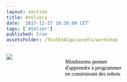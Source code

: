 ```yaml
---
layout: section
title: Ateliers
date: '2017-12-27 10:30:00 CET'
tags: ['Atelier']
published: true
assetsFolder: /ToutEnAlgo/assets/workshop
---
```


<div style="border-color:white;backgrounnd-color:white;">
  <div style="width:150;float:left;">
    <a alt="mindstorms" href="mindstorms"><img src="{{page.assetsFolder}}/logo-mindstorms-150x150.png" /></a>
  </div>

  <div style="width:150;margin-left:5px;float:left;">
  <p style="color:black;font-family:Verdana;vertical-align:center">
    Mindstorms permet d'apprendre à programmer en construisant des robots
  </p>
  </div>

  <div style="clear: both;">
  </div>

</div>
